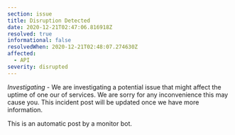 ```yaml
---
section: issue
title: Disruption Detected
date: 2020-12-21T02:47:06.816918Z
resolved: true
informational: false
resolvedWhen: 2020-12-21T02:48:07.274630Z
affected:
  - API
severity: disrupted
---
```

*Investigating* - We are investigating a potential issue that might affect the uptime of one our of services. We are sorry for any inconvenience this may cause you. This incident post will be updated once we have more information.

This is an automatic post by a monitor bot.
        